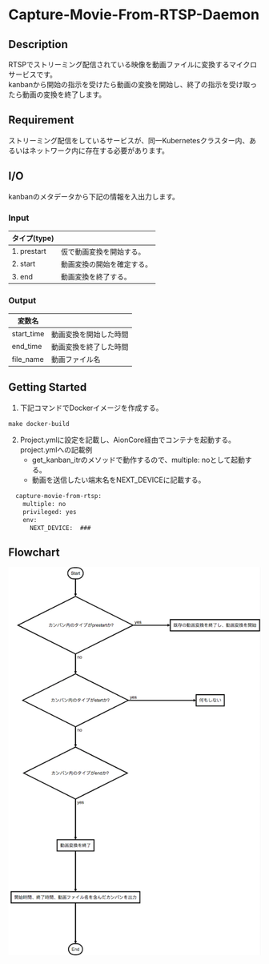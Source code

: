 # Capture-Movie-From-RTSP-Daemon
## Description  
RTSPでストリーミング配信されている映像を動画ファイルに変換するマイクロサービスです。   
kanbanから開始の指示を受けたら動画の変換を開始し、終了の指示を受け取ったら動画の変換を終了します。

## Requirement  
ストリーミング配信をしているサービスが、同一Kubernetesクラスター内、あるいはネットワーク内に存在する必要があります。

## I/O
kanbanのメタデータから下記の情報を入出力します。
### Input
| タイプ(type)  |  |
| --- | --- | 
| 1. prestart| 仮で動画変換を開始する。   
| 2. start| 動画変換の開始を確定する。   
| 3. end | 動画変換を終了する。

### Output  
| 変数名 |  |
| --- | --- |
| start_time | 動画変換を開始した時間 |   
| end_time | 動画変換を終了した時間 | 
| file_name  | 動画ファイル名 | 

## Getting Started
1. 下記コマンドでDockerイメージを作成する。  
```
make docker-build
```
2. Project.ymlに設定を記載し、AionCore経由でコンテナを起動する。  
project.ymlへの記載例  
    * get_kanban_itrのメソッドで動作するので、multiple: noとして起動する。  
    * 動画を送信したい端末名をNEXT_DEVICEに記載する。　　
```
  capture-movie-from-rtsp:
    multiple: no
    privileged: yes
    env:
      NEXT_DEVICE:  ###
```
## Flowchart
![フローチャート図](doc/capture-movie-from-rtsp-daemon-flowchart.png)